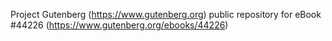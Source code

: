 Project Gutenberg (https://www.gutenberg.org) public repository for eBook #44226 (https://www.gutenberg.org/ebooks/44226)

